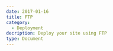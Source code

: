 ```yaml
---
date: 2017-01-16
title: FTP
category:
  - Deployment
decription: Deploy your site using FTP
type: Document
---
```

